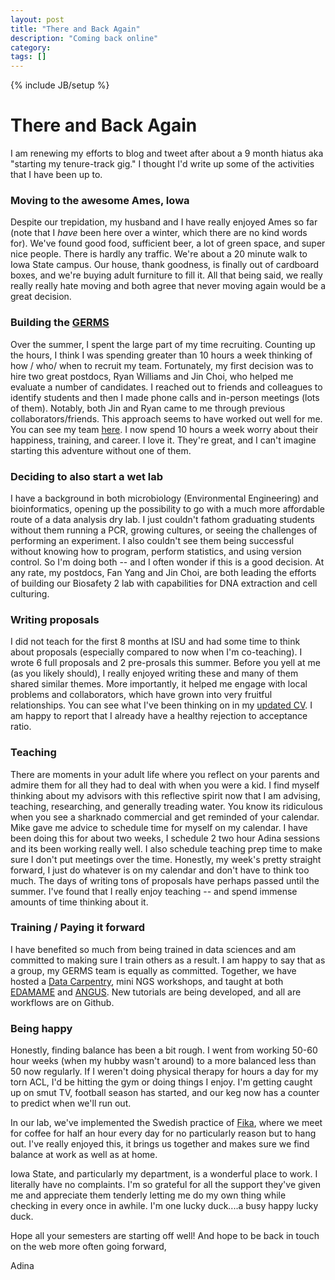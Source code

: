 ```yaml
---
layout: post
title: "There and Back Again"
description: "Coming back online"
category: 
tags: []
---
```

{% include JB/setup %}

# There and Back Again

I am renewing my efforts to blog and tweet after about a 9 month hiatus aka "starting my tenure-track gig."  I thought I'd write up some of the activities that I have been up to.

### Moving to the awesome Ames, Iowa

Despite our trepidation, my husband and I have really enjoyed Ames so far (note that I *have* been here over a winter, which there are no kind words for).  We've found good food, sufficient beer, a lot of green space, and super nice people.  There is hardly any traffic.  We're about a 20 minute walk to Iowa State campus.  Our house, thank goodness, is finally out of cardboard boxes, and we're buying adult furniture to fill it.  All that being said, we really really really hate moving and both agree that never moving again would be a great decision.

### Building the [GERMS](www.germslab.org)

Over the summer, I spent the large part of my time recruiting.  Counting up the hours, I think I was spending greater than 10 hours a week thinking of how / who/ when to recruit my team.  Fortunately, my first decision was to hire two great postdocs, Ryan Williams and Jin Choi, who helped me evaluate a number of candidates.  I reached out to friends and colleagues to identify students and then I made phone calls and in-person meetings (lots of them).   Notably, both Jin and Ryan came to me through previous collaborators/friends.  This approach seems to have worked out well for me.  You can see my team [here](www.germslab.org/people).  I now spend 10 hours a week worry about their happiness, training, and career.  I love it.  They're great, and I can't imagine starting this adventure without one of them.

### Deciding to also start a wet lab

I have a background in both microbiology (Environmental Engineering) and bioinformatics, opening up the possibility to go with a much more affordable route of a data analysis dry lab.  I just couldn't fathom graduating students without them running a PCR, growing cultures, or seeing the challenges of performing an experiment.  I also couldn't see them being successful without knowing how to program, perform statistics, and using version control.  So I'm doing both -- and I often wonder if this is a good decision.  At any rate, my postdocs, Fan Yang and Jin Choi, are both leading the efforts of building our Biosafety 2 lab with capabilities for DNA extraction and cell culturing.  

### Writing proposals

I did not teach for the first 8 months at ISU and had some time to think about proposals (especially compared to now when I'm co-teaching).  I wrote 6 full proposals and 2 pre-prosals this summer.  Before you yell at me (as you likely should), I really enjoyed writing these and many of them shared similar themes.  More importantly, it helped me engage with local problems and collaborators, which have grown into very fruitful relationships.   You can see what I've been thinking on in my [updated CV](https://github.com/germs-lab/germs-lab.github.com/raw/master/research/cv.pdf).  I am happy to report that I already have a healthy rejection to acceptance ratio.  

### Teaching

There are moments in your adult life where you reflect on your parents and admire them for all they had to deal with when you were a kid.  I find myself thinking about my advisors with this reflective spirit now that I am advising, teaching, researching, and generally treading water.  You know its ridiculous when you see a sharknado commercial and get reminded of your calendar.  Mike gave me advice to schedule time for myself on my calendar.  I have been doing this for about two weeks, I schedule 2 two hour Adina sessions and its been working really well.  I also schedule teaching prep time to make sure I don't put meetings over the time.  Honestly, my week's pretty straight forward, I just do whatever is on my calendar and don't have to think too much.  The days of writing tons of proposals have perhaps passed until the summer.  I've found that I really enjoy teaching -- and spend immense amounts of time thinking about it.

### Training / Paying it forward

I have benefited so much from being trained in data sciences and am committed to making sure I train others as a result.  I am happy to say that as a group, my GERMS team is equally as committed.  Together, we have hosted a [Data Carpentry](http://datacarpentry.github.io/2015-08-24-ISU/), mini NGS workshops, and taught at both [EDAMAME](https://github.com/edamame-course/2015-tutorials/wiki) and [ANGUS](http://angus.readthedocs.org/en/2015/).  New tutorials are being developed, and all are workflows are on Github.  

### Being happy

Honestly, finding balance has been a bit rough.  I went from working 50-60 hour weeks (when my hubby wasn't around) to a more balanced less than 50 now regularly.  If I weren't doing physical therapy for hours a day for my torn ACL, I'd be hitting the gym or doing things I enjoy.  I'm getting caught up on smut TV, football season has started, and our keg now has a counter to predict when we'll run out.

In our lab, we've implemented the Swedish practice of [Fika](https://en.wikipedia.org/wiki/Fika_(culture)), where we meet for coffee for half an hour every day for no particularly reason but to hang out.  I've really enjoyed this, it brings us together and makes sure we find balance at work as well as at home.

Iowa State, and particularly my department, is a wonderful place to work.  I literally have no complaints.  I'm so grateful for all the support they've given me and appreciate them tenderly letting me do my own thing while checking in every once in awhile.  I'm one lucky duck....a busy happy lucky duck.

Hope all your semesters are starting off well!  And hope to be back in touch on the web more often going forward,

Adina

